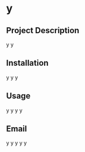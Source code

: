 
  # y
  
  ## Project Description 
  y y

  ## Installation 
  y y y

  ## Usage 
  y y y y

  ## Email 
  y y y y y

    